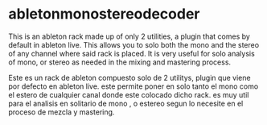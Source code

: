 # abletonmonostereodecoder

This is an ableton rack made up of only 2 utilities, a plugin that comes by default in ableton live. This allows you to solo both the mono and the stereo of any channel where said rack is placed. It is very useful for solo analysis of mono, or stereo as needed in the mixing and mastering process.

Este es un rack de ableton compuesto solo de 2 utilitys, plugin que viene por defecto en ableton live. este permite poner en solo tanto el mono como el estero de cualquier canal donde este colocado dicho rack. es muy util para el analisis en solitario de mono , o estereo segun lo necesite en el proceso de mezcla y mastering.
